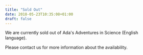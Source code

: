```yaml
---
title: "Sold Out"
date: 2018-05-23T10:35:08+01:00
draft: false
---
```


We are currently sold out of Ada's Adventures in Science (English language).

Please contact us for more information about the availability.
